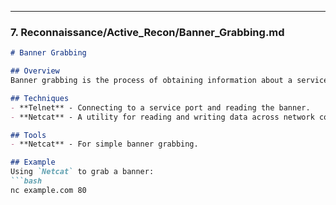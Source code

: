 
---

### 7. **Reconnaissance/Active_Recon/Banner_Grabbing.md**

```markdown
# Banner Grabbing

## Overview
Banner grabbing is the process of obtaining information about a service running on a port by retrieving the banner that the service presents.

## Techniques
- **Telnet** - Connecting to a service port and reading the banner.
- **Netcat** - A utility for reading and writing data across network connections.

## Tools
- **Netcat** - For simple banner grabbing.

## Example
Using `Netcat` to grab a banner:
```bash
nc example.com 80

